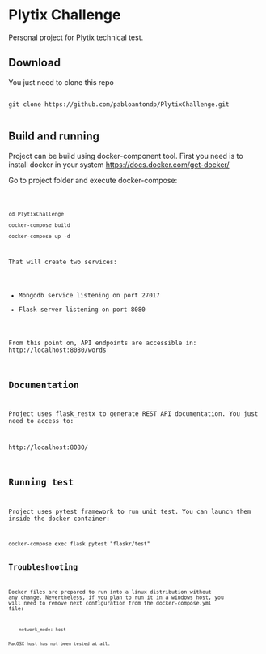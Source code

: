 # Plytix Challenge
Personal project for Plytix technical test.

## Download
You just need to clone this repo

 <code>
git clone https://github.com/pabloantondp/PlytixChallenge.git
 </code>

## Build and running
Project can be build using docker-component tool. First you need is to install docker in your system
https://docs.docker.com/get-docker/

Go to project folder and execute docker-compose:

<code>
    
    cd PlytixChallenge

    docker-compose build

    docker-compose up -d

That will create two services:

- Mongodb service listening on port 27017
- Flask server listening on port 8080

From this point on, API endpoints are accessible in:
http://localhost:8080/words

## Documentation
Project uses flask_restx to generate REST API documentation. You just need to access to:

http://localhost:8080/

## Running test
Project uses pytest framework to run unit test. You can launch them inside the docker container:

<code>
docker-compose exec flask pytest "flaskr/test"

## Troubleshooting

Docker files are prepared to run into a linux distribution without any change. Nevertheless,
if you plan to run it in a windows host, you will need to remove next configuration from the
docker-compose.yml file:

<code>
    network_mode: host

MacOSX host has not been tested at all.